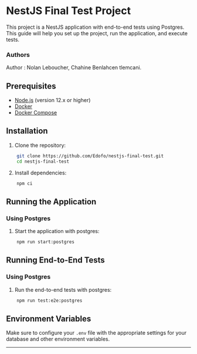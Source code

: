 # NestJS Final Test Project

This project is a NestJS application with end-to-end tests using Postgres. This guide will help you set up the project, run the application, and execute tests.

### Authors
Author : Nolan Leboucher, Chahine Benlahcen tlemcani. 

## Prerequisites

- [Node.js](https://nodejs.org/) (version 12.x or higher)
- [Docker](https://www.docker.com/get-started)
- [Docker Compose](https://docs.docker.com/compose/install/)

## Installation

1. Clone the repository:

```bash
    git clone https://github.com/Edofo/nestjs-final-test.git
    cd nestjs-final-test
```

2. Install dependencies:

```bash
    npm ci
```

## Running the Application

### Using Postgres


1. Start the application with postgres:

```bash
    npm run start:postgres
```

## Running End-to-End Tests

### Using Postgres

1. Run the end-to-end tests with postgres:

```bash
    npm run test:e2e:postgres
```

## Environment Variables

Make sure to configure your `.env` file with the appropriate settings for your database and other environment variables.

---
